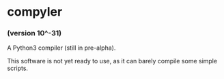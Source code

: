 # compyler
### (version 10^-31)
A Python3 compiler (still in pre-alpha).

This software is not yet ready to use, as it can barely compile some simple scripts.
